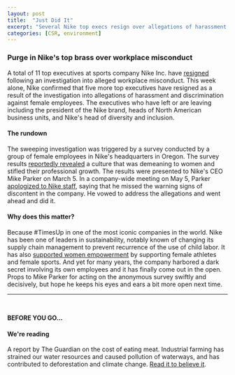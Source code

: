 ```yaml
---
layout: post
title:  "Just Did It"
excerpt: "Several Nike top execs resign over allegations of harassment. On our reading list is a report on the cost of eating meat."
categories: [CSR, environment]
---
```


### Purge in Nike's top brass over workplace misconduct

A total of 11 top executives at sports company Nike Inc. have <a href="https://www.nytimes.com/2018/05/08/business/nike-harassment.html?hpw&rref=business&action=click&pgtype=Homepage&module=well-region&region=bottom-well&WT.nav=bottom-well" target="_blank">resigned</a> following an investigation into alleged workplace misconduct. This week alone, Nike confirmed that five more top executives have resigned as a result of the investigation into allegations of harassment and discrimination against female employees. The executives who have left or are leaving including the president of the Nike brand, heads of North American business units, and Nike's head of diversity and inclusion.

#### The rundown

The sweeping investigation was triggered by a survey conducted by a group of female employees in Nike's headquarters in Oregon. The survey results <a href="https://www.nytimes.com/2018/04/28/business/nike-women.html" target="_blank">reportedly revealed</a> a culture that was demeaning to women and stifled their professional growth. The results were presented to Nike's CEO Mike Parker on March 5. In a company-wide meeting on May 5, Parker <a href="https://www.nytimes.com/2018/05/05/business/mark-parker-nike.html" target="_blank">apologized to Nike staff</a>, saying that he missed the warning signs of discontent in the company. He vowed to address the allegations and went ahead and did it.

#### Why does this matter?

Because #TimesUp in one of the most iconic companies in the world. Nike has been one of leaders in sustainability, notably known of changing its supply chain management to prevent recurrence of the use of child labor. It has also <a href="https://news.nike.com/news/nike-women-advertising-a-40-year-journey" target="_blank">supported women empowerment</a> by supporting female athletes and female sports. And yet for many years, the company harbored a dark secret involving its own employees and it has finally come out in the open. Props to Mike Parker for acting on the anonymous survey swiftly and decisively, but hope he keeps his eyes and ears a bit more open next time.

* * *
<br />

**BEFORE YOU GO...**

#### **We're reading**

A report by The Guardian on the cost of eating meat. Industrial farming has strained our water resources and caused pollution of waterways, and has contributed to deforestation and climate change. <a href="https://www.theguardian.com/news/2018/may/07/true-cost-of-eating-meat-environment-health-animal-welfare" target="_blank">Read it to believe it</a>.
